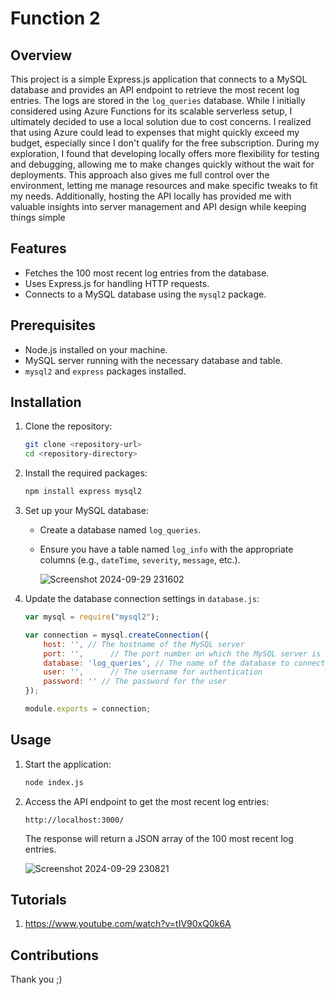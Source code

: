 # Function 2

## Overview

This project is a simple Express.js application that connects to a MySQL database and provides an API endpoint to retrieve the most recent log entries. The logs are stored in the `log_queries` database.
While I initially considered using Azure Functions for its scalable serverless setup, I ultimately decided to use a local solution due to cost concerns. 
I realized that using Azure could lead to expenses that might quickly exceed my budget, especially since I don't qualify for the free subscription. 
During my exploration, I found that developing locally offers more flexibility for testing and debugging, allowing me to make changes quickly without the wait for deployments. 
This approach also gives me full control over the environment, letting me manage resources and make specific tweaks to fit my needs.
Additionally, hosting the API locally has provided me with valuable insights into server management and API design while keeping things simple

## Features

- Fetches the 100 most recent log entries from the database.
- Uses Express.js for handling HTTP requests.
- Connects to a MySQL database using the `mysql2` package.

## Prerequisites

- Node.js installed on your machine.
- MySQL server running with the necessary database and table.
- `mysql2` and `express` packages installed.

## Installation

1. Clone the repository:

   ```bash
   git clone <repository-url>
   cd <repository-directory>
   ```

2. Install the required packages:

   ```bash
   npm install express mysql2
   ```

3. Set up your MySQL database:

   - Create a database named `log_queries`.
   - Ensure you have a table named `log_info` with the appropriate columns (e.g., `dateTime`, `severity`, `message`, etc.).

     ![Screenshot 2024-09-29 231602](https://github.com/user-attachments/assets/568e08ac-af74-45e9-b319-8f6c60f9c44f)

4. Update the database connection settings in `database.js`:

   ```javascript
   var mysql = require("mysql2");

   var connection = mysql.createConnection({
       host: '', // The hostname of the MySQL server
       port: '',      // The port number on which the MySQL server is listening
       database: 'log_queries', // The name of the database to connect to
       user: '',      // The username for authentication
       password: '' // The password for the user
   });

   module.exports = connection;
   ```

## Usage

1. Start the application:

   ```bash
   node index.js
   ```

2. Access the API endpoint to get the most recent log entries:

   ```
   http://localhost:3000/
   ```

   The response will return a JSON array of the 100 most recent log entries.
   
   ![Screenshot 2024-09-29 230821](https://github.com/user-attachments/assets/f0b320a9-d995-4555-bc81-7136aa64b485)

## Tutorials 

1. https://www.youtube.com/watch?v=tIV90xQ0k6A

## Contributions

Thank you ;)
